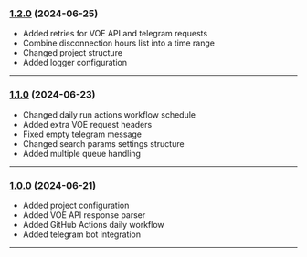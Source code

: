 ### [1.2.0] (2024-06-25)

* Added retries for VOE API and telegram requests
* Combine disconnection hours list into a time range
* Changed project structure
* Added logger configuration

---

### [1.1.0] (2024-06-23)

* Changed daily run actions workflow schedule
* Added extra VOE request headers
* Fixed empty telegram message
* Changed search params settings structure
* Added multiple queue handling

---

### [1.0.0] (2024-06-21)

* Added project configuration
* Added VOE API response parser
* Added GitHub Actions daily workflow
* Added telegram bot integration

---

[1.0.0]:https://github.com/ripiuk/voe_disconnect/pull/1
[1.1.0]:https://github.com/ripiuk/voe_disconnect/pull/2
[1.2.0]:https://github.com/ripiuk/voe_disconnect/pull/4
